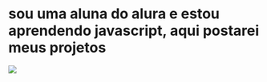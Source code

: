 # sou uma aluna do alura e estou aprendendo javascript, aqui postarei meus projetos

![](https://media1.tenor.com/m/Wz_9o2IiIHkAAAAd/laugh-giggle.gif)
